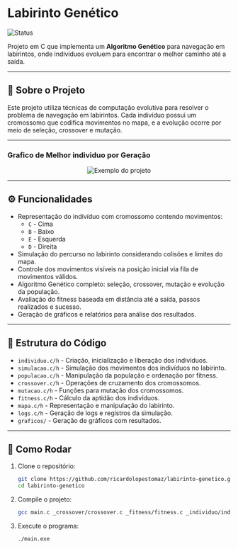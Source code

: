 # Labirinto Genético

![Status](https://img.shields.io/badge/status-em%20desenvolvimento-yellow)

Projeto em C que implementa um **Algoritmo Genético** para navegação em labirintos, onde indivíduos evoluem para encontrar o melhor caminho até a saída.

---

## 📌 Sobre o Projeto

Este projeto utiliza técnicas de computação evolutiva para resolver o problema de navegação em labirintos. Cada indivíduo possui um cromossomo que codifica movimentos no mapa, e a evolução ocorre por meio de seleção, crossover e mutação.

---
### Grafico de Melhor individuo por Geração
<p align="center">
  <img src="https://i.ibb.co/pBLMVMRZ/Captura-de-tela-2025-06-25-101349.png" alt="Exemplo do projeto">
</p>


---
## ⚙️ Funcionalidades

- Representação do indivíduo com cromossomo contendo movimentos:  
  - `C` - Cima  
  - `B` - Baixo  
  - `E` - Esquerda  
  - `D` - Direita
- Simulação do percurso no labirinto considerando colisões e limites do mapa.
- Controle dos movimentos visíveis na posição inicial via fila de movimentos válidos.
- Algoritmo Genético completo: seleção, crossover, mutação e evolução da população.
- Avaliação do fitness baseada em distância até a saída, passos realizados e sucesso.
- Geração de gráficos e relatórios para análise dos resultados.

---

## 🧩 Estrutura do Código

- `individuo.c/h` - Criação, inicialização e liberação dos indivíduos.
- `simulacao.c/h` - Simulação dos movimentos dos indivíduos no labirinto.
- `populacao.c/h` - Manipulação da população e ordenação por fitness.
- `crossover.c/h` - Operações de cruzamento dos cromossomos.
- `mutacao.c/h` - Funções para mutação dos cromossomos.
- `fitness.c/h` - Cálculo da aptidão dos indivíduos.
- `mapa.c/h` - Representação e manipulação do labirinto.
- `logs.c/h` - Geração de logs e registros da simulação.
- `graficos/` - Geração de gráficos com resultados.

---

## 🚀 Como Rodar

1. Clone o repositório:
    ```bash
    git clone https://github.com/ricardolopestomaz/labirinto-genetico.git
    cd labirinto-genetico
    ```
2. Compile o projeto:
    ```bash
    gcc main.c _crossover/crossover.c _fitness/fitness.c _individuo/individuo.c _mapa/mapa.c _mutacao/mutacao.c _populacao/populacao.c _props/props.c _selecao/selecao.c _simulacao/simulacao.c _logs/logs.c graficos/graficos.c -o main.exe
    ```
3. Execute o programa:
    ```bash
    ./main.exe
    ```
